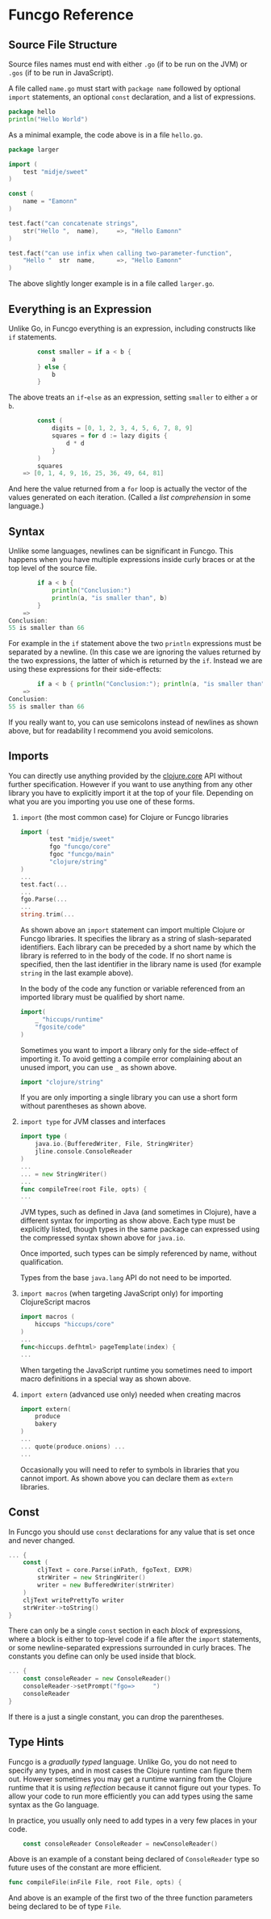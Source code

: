 # Funcgo Reference

## Source File Structure

Source files names must end with either `.go` (if to be run on the
JVM) or `.gos` (if to be run in JavaScript).

A file called `name.go` must start with `package name` followed by
optional `import` statements, an optional `const` declaration, and a
list of expressions.

```go
package hello
println("Hello World")
```
As a minimal example, the code above is in a file `hello.go`.

```go
package larger

import (
	test "midje/sweet"
)

const (
	name = "Eamonn"
)

test.fact("can concatenate strings",
	str("Hello ",  name),     =>, "Hello Eamonn"
)

test.fact("can use infix when calling two-parameter-function",
	"Hello "  str  name,      =>, "Hello Eamonn"
)
```
The above slightly longer example is in a file called `larger.go`.

## Everything is an Expression

Unlike Go, in Funcgo everything is an expression, including constructs
like `if` statements.

```go
		const smaller = if a < b {
			a
		} else {
			b
		}
```
The above treats an `if`-`else` as an expression, setting `smaller`
to either `a` or `b`.

```go
		const (
			digits = [0, 1, 2, 3, 4, 5, 6, 7, 8, 9]
			squares = for d := lazy digits {
				d * d
			}
		)
		squares
	=> [0, 1, 4, 9, 16, 25, 36, 49, 64, 81]
```
And here the value returned from a `for` loop is actually the vector
of the values generated on each iteration.  (Called a _list
comprehension_ in some language.)

## Syntax

Unlike some languages, newlines can be significant in Funcgo.  This
happens when you have multiple expressions inside curly braces or at
the top level of the source file.

```go
		if a < b {
			println("Conclusion:")
			println(a, "is smaller than", b)
		}
	=>
Conclusion:
55 is smaller than 66
```

For example in the `if` statement above the two `println` expressions
must be separated by a newline.  (In this case we are ignoring the
values returned by the two expressions, the latter of which is
returned by the `if`.  Instead we are using these expressions for
their side-effects:


```go
		if a < b { println("Conclusion:"); println(a, "is smaller than", b) }
	=>
Conclusion:
55 is smaller than 66
```

If you really want to, you can use semicolons instead of newlines as
shown above, but for readability I recommend you avoid semicolons.

## Imports

You can directly use anything provided by the [clojure.core][1] API
without further specification.  However if you want to use anything
from any other library you have to explicitly import it at the top of
your file.  Depending on what you are you importing you use one of
these forms.

1. `import` (the most common case) for Clojure or Funcgo libraries

   ```go
   import (
           test "midje/sweet"
           fgo "funcgo/core"
           fgoc "funcgo/main"
           "clojure/string"
   )
   ...
   test.fact(...
   ...
   fgo.Parse(...
   ...
   string.trim(...

   ```

    As shown above an `import` statement can import multiple Clojure
    or Funcgo libraries.  It specifies the library as a string of
    slash-separated identifiers. Each library can be preceded by a
    short name by which the library is referred to in the body of the
    code. If no short name is specified, then the last identifier in
    the library name is used (for example `string` in the last example
    above).

    In the body of the code any function or variable referenced from
    an imported library must be qualified by short name.

    ```go
    import(
        _ "hiccups/runtime"
        "fgosite/code"
    )
    ```

    Sometimes you want to import a library only for the side-effect of
    importing it. To avoid getting a compile error complaining about
    an unused import, you can use `_` as shown above.

    ```go
    import "clojure/string"
    ```

    If you are only importing a single library you can use a short
    form without parentheses as shown above.

1. `import type` for JVM classes and interfaces

    ```go
    import type (
        java.io.{BufferedWriter, File, StringWriter}
        jline.console.ConsoleReader
    )
    ...
	... = new StringWriter()
    ...
    func compileTree(root File, opts) {
    ...
    ```

    JVM types, such as defined in Java (and sometimes in Clojure),
    have a different syntax for importing as show above.  Each type
    must be explicitly listed, though types in the same package can
    expressed using the compressed syntax shown above for `java.io`.

    Once imported, such types can be simply referenced by name,
    without qualification.

    Types from the base `java.lang` API do not need to be imported.

1. `import macros` (when targeting JavaScript only) for importing
ClojureScript macros

    ```go
    import macros (
        hiccups "hiccups/core"
    )
    ...
    func<hiccups.defhtml> pageTemplate(index) {
    ...
    ```

    When targeting the JavaScript runtime you sometimes need to import
    macro definitions in a special way as shown above.

1. `import extern` (advanced use only) needed when creating macros

    ```go
    import extern(
        produce
        bakery
    )
    ...
    ... quote(produce.onions) ...
    ...
    ```

    Occasionally you will need to refer to symbols in libraries that
    you cannot import.  As shown above you can declare them as
    `extern` libraries.

## Const

In Funcgo you should use `const` declarations for any value that is
set once and never changed.

```go
... {
	const (
		cljText = core.Parse(inPath, fgoText, EXPR)
		strWriter = new StringWriter()
		writer = new BufferedWriter(strWriter)
	)
	cljText writePrettyTo writer
	strWriter->toString()
}
```

There can only be a single `const` section in each _block_ of
expressions, where a block is either to top-level code if a file after
the `import` statements, or some newline-separated expressions
surrounded in curly braces.  The constants you define can only be used
inside that block.

```go
... {
	const consoleReader = new ConsoleReader()
	consoleReader->setPrompt("fgo=>     ")
	consoleReader
}
```

If there is a just a single constant, you can drop the parentheses.

## Type Hints

Funcgo is a _gradually typed_ language.  Unlike Go, you do not need to
specify any types, and in most cases the Clojure runtime can figure
them out. However sometimes you may get a runtime warning from the
Clojure runtime that it is using _reflection_ because it cannot figure
out your types.  To allow your code to run more efficiently you can
add types using the same syntax as the Go language.

In practice, you usually only need to add types in a very few places
in your code.

```go
	const consoleReader ConsoleReader = newConsoleReader()
```

Above is an example of a constant being declared of `ConsoleReader`
type so future uses of the constant are more efficient.

```go
func compileFile(inFile File, root File, opts) {
```

And above is an example of the first two of the three function
parameters being declared to be of type `File`.

[1]: http://clojure.github.io/clojure/
